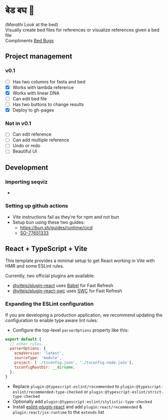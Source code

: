 # बेड बघ 🧐 

(*Marathi* Look at the bed)  
Visually create bed files for references or visualize references given a bed file  
Compliments [Bed Bugs](https://labs.epi2me.io/bed-bugs/)

## Project management

### v0.1

- [ ] Has two columns for fasta and bed
- [x] Works with lambda reference
- [x] Works with linear DNA
- [ ] Can edit bed file
- [ ] Has two buttons to change results
- [x] Deploy to gh-pages

### Not in v0.1

- [ ] Can edit reference
- [ ] Can add multiple reference
- [ ] Undo or redo
- [ ] Beautiful UI

## Development

### Importing seqviz

- 

### Setting up github actions

- Vite instructions fail as they're for npm and not bun
- Setup bun using these two guides:
  - https://bun.sh/guides/runtime/cicd
  - [SO-77651333](https://stackoverflow.com/questions/77651333/how-to-deploy-a-static-website-project-with-bun-lockb-to-github-pages)



## React + TypeScript + Vite

This template provides a minimal setup to get React working in Vite with HMR and some ESLint rules.

Currently, two official plugins are available:

- [@vitejs/plugin-react](https://github.com/vitejs/vite-plugin-react/blob/main/packages/plugin-react/README.md) uses [Babel](https://babeljs.io/) for Fast Refresh
- [@vitejs/plugin-react-swc](https://github.com/vitejs/vite-plugin-react-swc) uses [SWC](https://swc.rs/) for Fast Refresh

### Expanding the ESLint configuration

If you are developing a production application, we recommend updating the configuration to enable type aware lint rules:

- Configure the top-level `parserOptions` property like this:

```js
export default {
  // other rules...
  parserOptions: {
    ecmaVersion: 'latest',
    sourceType: 'module',
    project: ['./tsconfig.json', './tsconfig.node.json'],
    tsconfigRootDir: __dirname,
  },
}
```

- Replace `plugin:@typescript-eslint/recommended` to `plugin:@typescript-eslint/recommended-type-checked` or `plugin:@typescript-eslint/strict-type-checked`
- Optionally add `plugin:@typescript-eslint/stylistic-type-checked`
- Install [eslint-plugin-react](https://github.com/jsx-eslint/eslint-plugin-react) and add `plugin:react/recommended` & `plugin:react/jsx-runtime` to the `extends` list
